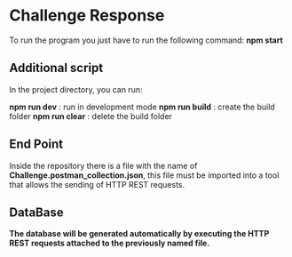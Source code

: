 # Challenge Response

To run the program you just have to run the following command: **npm start**

## Additional script

In the project directory, you can run:

**npm run dev** : run in development mode
**npm run build** : create the build folder
**npm run clear** : delete the build folder

## End Point

Inside the repository there is a file with the name of **Challenge.postman_collection.json**, this file must be imported into a tool that allows the sending of HTTP REST requests.

## DataBase

**The database will be generated automatically by executing the HTTP REST requests attached to the previously named file.**

